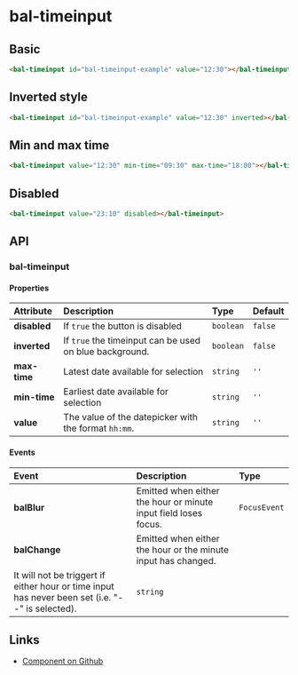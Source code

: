# bal-timeinput

## Basic

<ClientOnly>  <docs-demo-bal-timeinput-101></docs-demo-bal-timeinput-101></ClientOnly>

```html
<bal-timeinput id="bal-timeinput-example" value="12:30"></bal-timeinput>
```

## Inverted style

<ClientOnly>  <docs-demo-bal-timeinput-102></docs-demo-bal-timeinput-102></ClientOnly>

```html
<bal-timeinput id="bal-timeinput-example" value="12:30" inverted></bal-timeinput>
```

## Min and max time

<ClientOnly>  <docs-demo-bal-timeinput-103></docs-demo-bal-timeinput-103></ClientOnly>

```html
<bal-timeinput value="12:30" min-time="09:30" max-time="18:00"></bal-timeinput>
```

## Disabled

<ClientOnly>  <docs-demo-bal-timeinput-104></docs-demo-bal-timeinput-104></ClientOnly>

```html
<bal-timeinput value="23:10" disabled></bal-timeinput>
```


## API

### bal-timeinput

#### Properties

| Attribute    | Description                                             | Type      | Default |
| :----------- | :------------------------------------------------------ | :-------- | :------ |
| **disabled** | If `true` the button is disabled                        | `boolean` | `false` |
| **inverted** | If `true` the timeinput can be used on blue background. | `boolean` | `false` |
| **max-time** | Latest date available for selection                     | `string`  | `''`    |
| **min-time** | Earliest date available for selection                   | `string`  | `''`    |
| **value**    | The value of the datepicker with the format `hh:mm`.    | `string`  | `''`    |

#### Events

| Event         | Description                                                                                                                                                    | Type         |
| :------------ | :------------------------------------------------------------------------------------------------------------------------------------------------------------- | :----------- |
| **balBlur**   | Emitted when either the hour or minute input field loses focus.                                                                                                | `FocusEvent` |
| **balChange** | Emitted when either the hour or the minute input has changed.
It will not be triggert if either hour or time input has never been set (i.e. "--" is selected). | `string`     |






## Links

* [Component on Github](https://github.com/baloise/ui-library/blob/master/packages/library/src/components/bal-timeinput)
